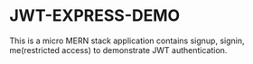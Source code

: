 # JWT-EXPRESS-DEMO
This is  a micro MERN stack application contains signup, signin, me(restricted access) to demonstrate JWT authentication.
